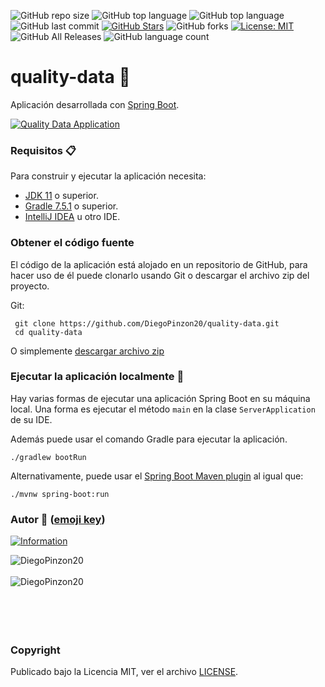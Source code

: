 ![GitHub repo size](https://img.shields.io/github/repo-size/DiegoPinzon20/quality-data?style=flat-square)
![GitHub top language](https://img.shields.io/github/languages/top/DiegoPinzon20/quality-data?color=orange&style=flat-square)
![GitHub top language](https://img.shields.io/github/languages/top/DiegoPinzon20/quality-data?color=orange&style=flat-square)
![GitHub last commit](https://img.shields.io/github/last-commit/DiegoPinzon20/quality-data?color=success&style=flat-square)
[![GitHub Stars](https://img.shields.io/github/stars/DiegoPinzon20/quality-data?label=GitHub%20stars&style=social)](https://github.com/DiegoPinzon20/quality-data/stargazers/)
![GitHub forks](https://img.shields.io/github/forks/DiegoPinzon20/quality-data?style=social)
[![License: MIT](https://img.shields.io/badge/License-MIT-yellow.svg)](https://opensource.org/licenses/MIT)
![GitHub All Releases](https://img.shields.io/github/downloads/DiegoPinzon20/quality-data/total.svg)
![GitHub language count](https://img.shields.io/github/languages/count/DiegoPinzon20/quality-data.svg)

<div align="left">
    <h1>quality-data 📓</h1>
</div>

Aplicación desarrollada con [Spring Boot](http://projects.spring.io/spring-boot/).

[![Quality Data Application](https://jordinodejs.vercel.app/api/pin/?username=DiegoPinzon20&repo=quality-data&theme=calm&bg_color=c2c7ff&title_color=000000&icon_color=000000&border_color=000000&text_color=000000)](https://github.com/DiegoPinzon20/quality-data)

### Requisitos 📋

Para construir y ejecutar la aplicación necesita:

- [JDK 11](http://www.oracle.com/technetwork/java/javase/downloads) o superior.
- [Gradle 7.5.1](https://gradle.org/) o superior.
- [IntelliJ IDEA](https://www.jetbrains.com/idea/) u otro IDE.

### Obtener el código fuente

El código de la aplicación está alojado en un repositorio de GitHub, para hacer uso de él puede clonarlo usando Git o
descargar el archivo zip del proyecto.

Git:

``` shell 
 git clone https://github.com/DiegoPinzon20/quality-data.git
 cd quality-data
```

O simplemente [descargar archivo zip](https://github.com/DiegoPinzon20/quality-data/archive/refs/heads/master.zip)

### Ejecutar la aplicación localmente 🔨

Hay varias formas de ejecutar una aplicación Spring Boot en su máquina local. Una forma es ejecutar el método `main`
en la clase `ServerApplication` de su IDE.

Además puede usar el comando Gradle para ejecutar la aplicación.

```shell
./gradlew bootRun
```

Alternativamente, puede usar
el [Spring Boot Maven plugin](https://docs.spring.io/spring-boot/docs/current/reference/html/build-tool-plugins-maven-plugin.html)
al igual que:

```shell
./mvnw spring-boot:run
```

### Autor 👨 ([emoji key](https://allcontributors.org/docs/en/emoji-key))

[![Information](https://github-stats-alpha.vercel.app/api?username=DiegoPinzon20 "Information")](https://github-stats-alpha.vercel.app/api?username=DiegoPinzon20 "Information")

<div>
<div><img align="center" src="https://jordinodejs.vercel.app/api?username=DiegoPinzon20&show_icons=true&locale=es&theme=calm" alt="DiegoPinzon20" /></div>
<br>
<div><img align="left" src="https://jordinodejs.vercel.app/api/top-langs?username=DiegoPinzon20&show_icons=true&locale=es&layout=compact&theme=calm&langs_count=8&hide=php,coffeescript" alt="DiegoPinzon20" /></div>
</div><br><br><br><br><br>

### Copyright
Publicado bajo la Licencia MIT, ver el archivo [LICENSE](https://github.com/DiegoPinzon20/quality-data/blob/master/LICENSE).
